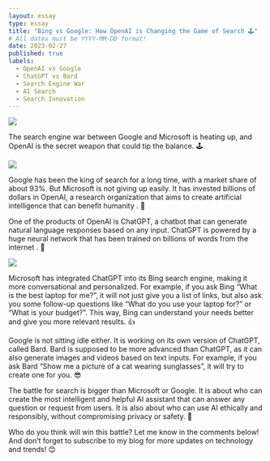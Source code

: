 ```yaml
---
layout: essay
type: essay
title: "Bing vs Google: How OpenAI is Changing the Game of Search 🕹️"
# All dates must be YYYY-MM-DD format!
date: 2023-02-27
published: true
labels:
  - OpenAI vs Google
  - ChatGPT vs Bard
  - Search Engine War
  - AI Search
  - Search Innovation
---
```


<img class="rounded float-start pe-4" src="../img/essays/searchEngineBattle/BingVsGoogle.png">

The search engine war between Google and Microsoft is heating up, and OpenAI is the secret weapon that could tip the balance. 🕹️

<img class="rounded float-start pe-4" src="../img/essays/searchEngineBattle/google.jpg">

Google has been the king of search for a long time, with a market share of about 93%. But Microsoft is not giving up easily. It has invested billions of dollars in OpenAI, a research organization that aims to create artificial intelligence that can benefit humanity . 🚀

One of the products of OpenAI is ChatGPT, a chatbot that can generate natural language responses based on any input. ChatGPT is powered by a huge neural network that has been trained on billions of words from the internet . 🧠

<img class="rounded float-start pe-4" src="../img/essays/searchEngineBattle/microsoft-openai.jpg">

Microsoft has integrated ChatGPT into its Bing search engine, making it more conversational and personalized. For example, if you ask Bing “What is the best laptop for me?”, it will not just give you a list of links, but also ask you some follow-up questions like “What do you use your laptop for?” or “What is your budget?”. This way, Bing can understand your needs better and give you more relevant results. 👍

Google is not sitting idle either. It is working on its own version of ChatGPT, called Bard. Bard is supposed to be more advanced than ChatGPT, as it can also generate images and videos based on text inputs. For example, if you ask Bard “Show me a picture of a cat wearing sunglasses”, it will try to create one for you. 😎

The battle for search is bigger than Microsoft or Google. It is about who can create the most intelligent and helpful AI assistant that can answer any question or request from users. It is also about who can use AI ethically and responsibly, without compromising privacy or safety. 🙏

Who do you think will win this battle? Let me know in the comments below! And don’t forget to subscribe to my blog for more updates on technology and trends! 😊
